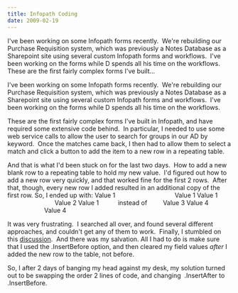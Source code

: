 ```yaml
---
title: Infopath Coding
date: 2009-02-19
---
```


I've been working on some Infopath forms recently.  We're rebuilding our Purchase Requisition system, which was previously a Notes Database as a Sharepoint site using several custom Infopath forms and workflows.  I've been working on the forms while D spends all his time on the workflows. These are the first fairly complex forms I've built…


<!-- end -->

I've been working on some Infopath forms recently.  We're rebuilding our Purchase Requisition system, which was previously a Notes Database as a Sharepoint site using several custom Infopath forms and workflows.  I've been working on the forms while D spends all his time on the workflows.


These are the first fairly complex forms I've built in Infopath, and have required some extensive code behind.  In particular, I needed to use some web service calls to allow the user to search for groups in our AD by keyword.  Once the matches came back, I then had to allow them to select a match and click a button to add the item to a new row in a repeating table.

And that is what I'd been stuck on for the last two days.  How to add a new blank row to a repeating table to hold my new value.  I'd figured out how to add a new row very quickly, and that worked fine for the first 2 rows.  After that, though, every new row I added resulted in an additional copy of the first row.
So, I ended up with:
Value 1                                  Value 1
Value 1                                  Value 2
Value 1           instead of         Value 3
Value 4                                  Value 4

It was very frustrating.  I searched all over, and found several different approaches, and couldn't get any of them to work.  Finally, I stumbled on this [discussion](http://www.infopathdev.com/forums/t/8172.aspx?PageIndex=3).  And there was my salvation.
All I had to do is make sure that I used the .InsertBefore option, and then cleared my field values <span style="font-style: italic;">after </span>I added the new row to the table, not before.

So, I after 2 days of banging my head against my desk, my solution turned out to be swapping the order 2 lines of code, and changing  .InsertAfter to .InsertBefore.

